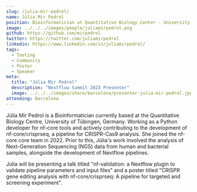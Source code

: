 ```yaml
---
slug: /julia-mir-pedrol/
name: Júlia Mir Pedrol
position: Bioinformatician at Quantitative Biology Center - University of Tübingen
image: ../../../images/people/juliamirpedrol.png
github: https://github.com/mirpedrol
twitter: https://twitter.com/juliamirpedrol
linkedin: https://www.linkedin.com/in/juliamirpedrol/
tags:
  - Tooling
  - Community
  - Poster
  - Speaker
meta:
  title: "Júlia Mir Pedrol"
  description: "Nextflow Summit 2023 Presenter"
  image: ../../../images/share/barcelona/presenter-julia-mir-pedrol.jpg
attending: Barcelona
---
```


Júlia Mir Pedrol is a Bioinformatician currently based at the Quantitative Biology Centre, University of Tübingen, Germany. Working as a Python developer for nf-core tools and actively contributing to the development of nf-core/crisprseq, a pipeline for CRISPR-Cas9 analysis. She joined the nf-core core team in 2022. Prior to this, Júlia's work involved the analysis of Next-Generation Sequencing (NGS) data from human and bacterial samples, alongside the development of Nextflow pipelines.

Júlia will be presenting a talk titled "nf-validation: a Nextflow plugin to validate pipeline parameters and input files" and a poster titled "CRISPR gene editing analysis with nf-core/crisprseq: A pipeline for targeted and screening experiment".
